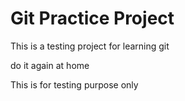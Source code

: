 # Git Practice Project

This is a testing project for learning git

do it again at home


This is for testing purpose only